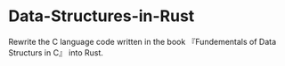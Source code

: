 # Data-Structures-in-Rust
Rewrite the C language code written in the book 『Fundementals of Data Structurs in C』 into Rust.
